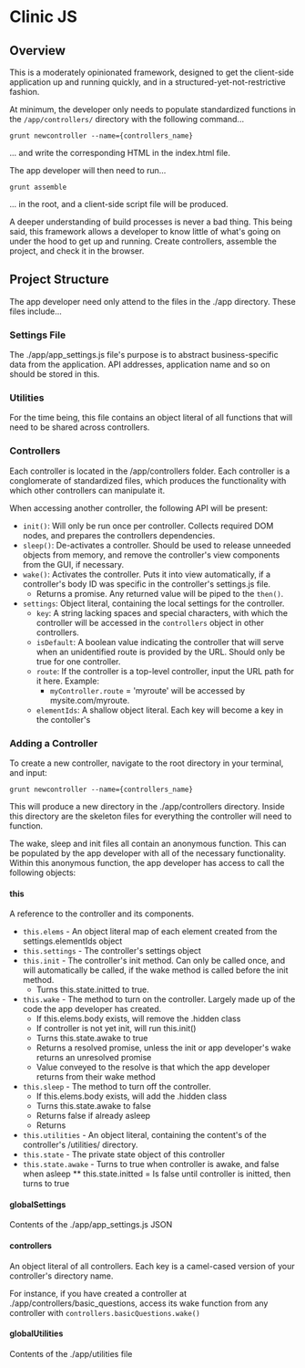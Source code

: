# Clinic JS
## Overview
This is a moderately opinionated framework, designed to get the client-side application up and running quickly, and in a structured-yet-not-restrictive fashion.

At minimum, the developer only needs to populate standardized functions in the `/app/controllers/` directory with the following command...
 
```
grunt newcontroller --name={controllers_name}
```
... and write the corresponding HTML in the index.html file.  

The app developer will then need to run...
```
grunt assemble
``` 
... in the root, and a client-side script file will be produced.

A deeper understanding of build processes is never a bad thing.  This being said, this framework allows a developer to know little of what's going on under the hood to get up and running.  Create controllers, assemble the project, and check it in the browser.
 
## Project Structure
The app developer need only attend to the files in the ./app directory.  These files include...

### Settings File
The ./app/app_settings.js file's purpose is to abstract business-specific data from the application. API addresses, application name and so on should be stored in this.

### Utilities
For the time being, this file contains an object literal of all functions that will need to be shared across controllers.

### Controllers
Each controller is located in the /app/controllers folder.  Each controller is a conglomerate of standardized files, which produces the functionality with which other controllers can manipulate it.

When accessing another controller, the following API will be present:

* `init()`: Will only be run once per controller.  Collects required DOM nodes, and prepares the controllers dependencies.
* `sleep()`: De-activates a controller. Should be used to release unneeded objects from memory, and remove the controller's view components from the GUI, if necessary.
* `wake()`: Activates the controller.  Puts it into view automatically, if a controller's body ID was specific in the controller's settings.js file.
  * Returns a promise. Any returned value will be piped to the `then()`.
* `settings`: Object literal, containing the local settings for the controller.
    * `key`: A string lacking spaces and special characters, with which the controller will be accessed in the `controllers` object in other controllers.
    * `isDefault`: A boolean value indicating the controller that will serve when an unidentified route is provided by the URL. Should only be true for one controller.
    * `route`: If the controller is a top-level controller, input the URL path for it here.  Example:
        * `myController.route` = 'myroute' will be accessed by mysite.com/myroute.
    * `elementIds`: A shallow object literal. Each key will become a key in the contoller's

### Adding a Controller
To create a new controller, navigate to the root directory in your terminal, and input:
```
grunt newcontroller --name={controllers_name}
```
 This will produce a new directory in the ./app/controllers directory.  Inside this directory are the skeleton files for everything the controller will need to function.  

The wake, sleep and init files all contain an anonymous function.  This can be populated by the app developer with all of the necessary functionality.  Within this anonymous function, the app developer has access to call the following objects:

#### this 
A reference to the controller and its components.
* `this.elems` - An object literal map of each element created from the settings.elementIds object
* `this.settings` - The controller's settings object
* `this.init` - The controller's init method.  Can only be called once, and will automatically be called, if the wake method is called before the init method.
  * Turns this.state.initted to true.
* `this.wake` - The method to turn on the controller.  Largely made up of the code the app developer has created.
  * If this.elems.body exists, will remove the .hidden class
  * If controller is not yet init, will run this.init()
  * Turns this.state.awake to true
  * Returns a resolved promise, unless the init or app developer's wake returns an unresolved promise
  * Value conveyed to the resolve is that which the app developer returns from their wake method
* `this.sleep` - The method to turn off the controller.
  * If this.elems.body exists, will add the .hidden class
  * Turns this.state.awake to false
  * Returns false if already asleep
  * Returns
* `this.utilities` - An object literal, containing the content's of the controller's /utilities/ directory.
* `this.state` - The private state object of this controller
* `this.state.awake` - Turns to true when controller is awake, and false when asleep
** this.state.initted = Is false until controller is initted, then turns to true

#### globalSettings
Contents of the ./app/app_settings.js JSON

#### controllers 
An object literal of all controllers.  Each key is a camel-cased version of your controller's directory name.  

For instance, if you have created a controller at ./app/controllers/basic_questions, access its wake function from any controller with `controllers.basicQuestions.wake()`

#### globalUtilities 
Contents of the ./app/utilities file




